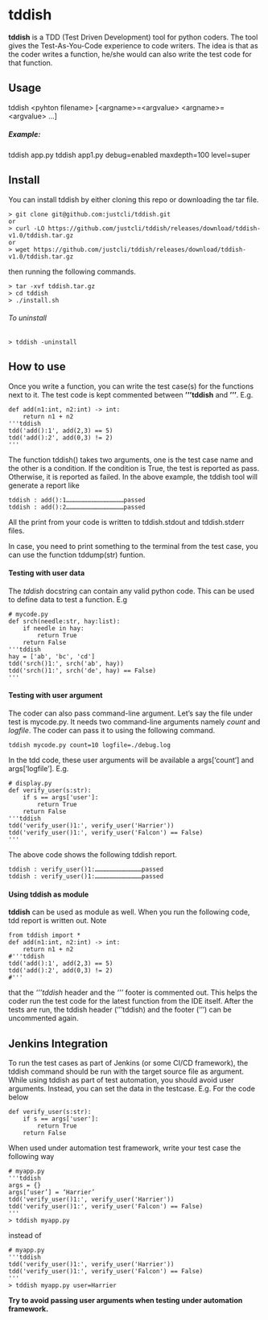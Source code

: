 # tddish
**tddish** is a TDD (Test Driven Development) tool for python coders. The tool gives the Test-As-You-Code experience to code writers. The idea is that as the coder writes a function, he/she would can also write the test code for that function.


## Usage
tddish \<pyhton filename\> [\<argname\>=\<argvalue\> \<argname\>=\<argvalue\> ...]

##### Example:
tddish app.py
tddish app1.py debug=enabled maxdepth=100 level=super

## Install
You can install tddish by either cloning this repo or downloading the tar file.
```
> git clone git@github.com:justcli/tddish.git
or
> curl -LO https://github.com/justcli/tddish/releases/download/tddish-v1.0/tddish.tar.gz
or
> wget https://github.com/justcli/tddish/releases/download/tddish-v1.0/tddish.tar.gz
```
then running the following commands.
```
> tar -xvf tddish.tar.gz
> cd tddish
> ./install.sh
```


###### To uninstall

```
> tddish -uninstall
```


## How to use
Once you write a function, you can write the test case(s) for the functions next to it. The test code is kept commented between **’’’tddish** and **’’’**. E.g.

```
def add(n1:int, n2:int) -> int:
    return n1 + n2
'''tddish
tdd('add():1', add(2,3) == 5)
tdd('add():2', add(0,3) != 2)
'''
```
The function tddish() takes two arguments, one is the test case name and the other is a condition. If the condition is True, the test is reported as pass. Otherwise, it is reported as failed. In the above example, the tddish tool will  generate a report like
```
tddish : add():1…………………………………………passed
tddish : add():2…………………………………………passed
```

All the print from your code is written to tddish.stdout and tddish.stderr files.

In case, you need to print something to the terminal from the test case, you can use the function tddump(str) funtion.


#### Testing with user data

The *tddish* docstring can contain any valid python code. This can be used to define data to test a function. E.g

```
# mycode.py
def srch(needle:str, hay:list):
    if needle in hay:
        return True
    return False
'''tddish
hay = ['ab', 'bc', 'cd']
tdd('srch()1:', srch('ab', hay))
tdd('srch()1:', srch('de', hay) == False)
'''
```

#### Testing with user argument
The coder can also pass command-line argument. Let’s say the file under test is mycode.py. It needs two command-line arguments namely *count* and *logfile*. The coder can pass it to using the following command.

`tddish mycode.py count=10 logfile=./debug.log`

In the tdd code, these user arguments will be available a args[‘count’] and args[‘logfile’]. E.g.

```
# display.py
def verify_user(s:str):
    if s == args['user']:
        return True
    return False
'''tddish
tdd('verify_user()1:', verify_user('Harrier'))
tdd('verify_user()1:', verify_user('Falcon') == False)
'''
```

The above code shows the following tddish report.

```
tddish : verify_user()1:…………………………………passed
tddish : verify_user()1:…………………………………passed
```

#### Using tddish as module
**tddish** can be used as module as well. When you run the following code, tdd report is written out. Note  

```
from tddish import *
def add(n1:int, n2:int) -> int:
    return n1 + n2
#'''tddish
tdd('add():1', add(2,3) == 5)
tdd('add():2', add(0,3) != 2)
#'''
```
that the *‘’’tddish* header and the *‘’’* footer is commented out. This helps the coder run the test code for the latest function from the IDE itself. After the tests are run, the tddish header (‘’’tddish) and the footer (‘’’) can be uncommented again.

## Jenkins Integration
To run the test cases as part of Jenkins (or some CI/CD framework), the tddish command should be run with the target source file as argument. While using tddish as part of test automation, you should avoid user arguments. Instead, you can set the data in the testcase. E.g. For the code below
```
def verify_user(s:str):
    if s == args['user']:
        return True
    return False
```
When used under automation test framework, write your test case the following way
```
# myapp.py
'''tddish
args = {}
args[‘user’] = ‘Harrier’
tdd('verify_user()1:', verify_user('Harrier'))
tdd('verify_user()1:', verify_user('Falcon') == False)
'''
> tddish myapp.py
```
instead of
```
# myapp.py
'''tddish
tdd('verify_user()1:', verify_user('Harrier'))
tdd('verify_user()1:', verify_user('Falcon') == False)
'''
> tddish myapp.py user=Harrier
```
**Try to avoid passing user arguments when testing under automation framework.**


